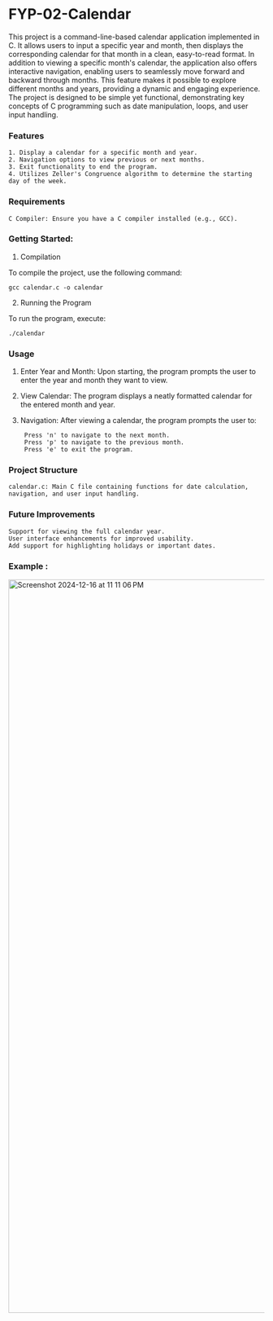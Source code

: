 # FYP-02-Calendar

This project is a command-line-based calendar application implemented in C. It allows users to input a specific year and month, then displays the corresponding calendar for that month in a clean, easy-to-read format. In addition to viewing a specific month's calendar, the application also offers interactive navigation, enabling users to seamlessly move forward and backward through months. This feature makes it possible to explore different months and years, providing a dynamic and engaging experience. The project is designed to be simple yet functional, demonstrating key concepts of C programming such as date manipulation, loops, and user input handling.


### Features

    1. Display a calendar for a specific month and year.
    2. Navigation options to view previous or next months.
    3. Exit functionality to end the program.
    4. Utilizes Zeller's Congruence algorithm to determine the starting day of the week.

### Requirements

    C Compiler: Ensure you have a C compiler installed (e.g., GCC). 

### Getting Started: 

1. Compilation

To compile the project, use the following command:

    gcc calendar.c -o calendar


2. Running the Program

  To run the program, execute:

    ./calendar


### Usage

1. Enter Year and Month: Upon starting, the program prompts the user to enter the year and month they want to view.
2. View Calendar: The program displays a neatly formatted calendar for the entered month and year.
3. Navigation: After viewing a calendar, the program prompts the user to:
   
        Press 'n' to navigate to the next month.
        Press 'p' to navigate to the previous month.
        Press 'e' to exit the program.

### Project Structure

    calendar.c: Main C file containing functions for date calculation, navigation, and user input handling.

### Future Improvements

    Support for viewing the full calendar year.
    User interface enhancements for improved usability.
    Add support for highlighting holidays or important dates.

### Example : 

<img width="1440" alt="Screenshot 2024-12-16 at 11 11 06 PM" src="https://github.com/user-attachments/assets/594bb332-dec5-453e-af63-545ab1035ab3" />


